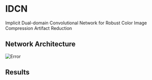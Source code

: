 # IDCN
Implicit Dual-domain Convolutional Network for Robust Color Image Compression Artifact Reduction

## Network Architecture
![Error](https://github.com/zhengbolun/IDCN/blob/master/Fig4.png)

## Results
